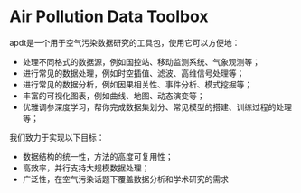 # Air Pollution Data Toolbox

apdt是一个用于空气污染数据研究的工具包，使用它可以方便地：
- 处理不同格式的数据源，例如国控站、移动监测系统、气象观测等；
- 进行常见的数据处理，例如时空插值、滤波、高维信号处理等；
- 进行常见的数据分析，例如因果相关性、事件分析、模式挖掘等；
- 丰富的可视化图表，例如曲线、地图、动态演变等；
- 优雅调参深度学习，帮你完成数据集划分、常见模型的搭建、训练过程的处理等；

我们致力于实现以下目标：
- 数据结构的统一性，方法的高度可复用性；
- 高效率，并行支持大规模数据处理；
- 广泛性，在空气污染话题下覆盖数据分析和学术研究的需求

